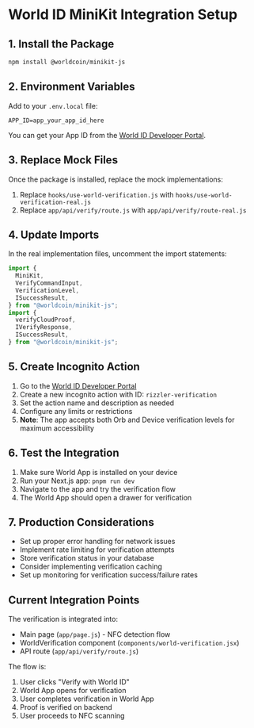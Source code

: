 # World ID MiniKit Integration Setup

## 1. Install the Package

```bash
npm install @worldcoin/minikit-js
```

## 2. Environment Variables

Add to your `.env.local` file:

```env
APP_ID=app_your_app_id_here
```

You can get your App ID from the [World ID Developer Portal](https://developer.worldcoin.org/).

## 3. Replace Mock Files

Once the package is installed, replace the mock implementations:

1. Replace `hooks/use-world-verification.js` with `hooks/use-world-verification-real.js`
2. Replace `app/api/verify/route.js` with `app/api/verify/route-real.js`

## 4. Update Imports

In the real implementation files, uncomment the import statements:

```javascript
import {
  MiniKit,
  VerifyCommandInput,
  VerificationLevel,
  ISuccessResult,
} from "@worldcoin/minikit-js";
import {
  verifyCloudProof,
  IVerifyResponse,
  ISuccessResult,
} from "@worldcoin/minikit-js";
```

## 5. Create Incognito Action

1. Go to the [World ID Developer Portal](https://developer.worldcoin.org/)
2. Create a new incognito action with ID: `rizzler-verification`
3. Set the action name and description as needed
4. Configure any limits or restrictions
5. **Note**: The app accepts both Orb and Device verification levels for maximum accessibility

## 6. Test the Integration

1. Make sure World App is installed on your device
2. Run your Next.js app: `pnpm run dev`
3. Navigate to the app and try the verification flow
4. The World App should open a drawer for verification

## 7. Production Considerations

- Set up proper error handling for network issues
- Implement rate limiting for verification attempts
- Store verification status in your database
- Consider implementing verification caching
- Set up monitoring for verification success/failure rates

## Current Integration Points

The verification is integrated into:

- Main page (`app/page.js`) - NFC detection flow
- WorldVerification component (`components/world-verification.jsx`)
- API route (`app/api/verify/route.js`)

The flow is:

1. User clicks "Verify with World ID"
2. World App opens for verification
3. User completes verification in World App
4. Proof is verified on backend
5. User proceeds to NFC scanning
